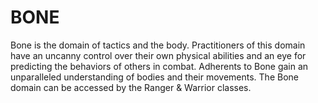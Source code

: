 # BONE

Bone is the domain of tactics and the body. Practitioners of this domain have an uncanny control over their own physical abilities and an eye for predicting the behaviors of others in combat. Adherents to Bone gain an unparalleled understanding of bodies and their movements. The Bone domain can be accessed by the Ranger & Warrior classes.
